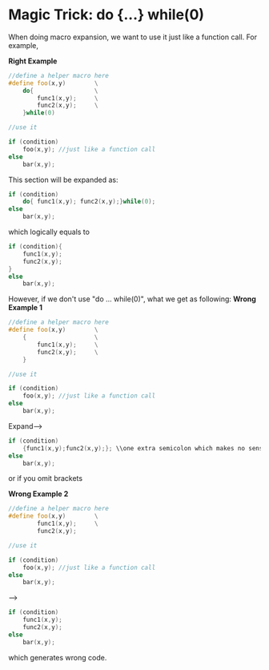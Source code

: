 # Magic Trick: do {...} while(0)

When doing macro expansion, we want to use it just like a function call.
For example,

**Right Example**

```cpp
//define a helper macro here
#define foo(x,y)		\
	do{			    	\
		func1(x,y);		\
		func2(x,y);		\
	}while(0)

//use it

if (condition)
	foo(x,y); //just like a function call
else
	bar(x,y);
```

This section will be expanded as:

```cpp
if (condition)
	do{	func1(x,y); func2(x,y);}while(0);
else
	bar(x,y);
```
which logically equals to

```cpp
if (condition){
	func1(x,y);
	func2(x,y);
}
else
	bar(x,y);
```

However, if we don't use "do ... while(0)", what we get as following:
**Wrong Example 1**
```cpp
//define a helper macro here
#define foo(x,y)		\
	{			    	\
		func1(x,y);		\
		func2(x,y);		\
	}

//use it

if (condition)
	foo(x,y); //just like a function call
else
	bar(x,y);
```

Expand-->

```cpp
if (condition)
	{func1(x,y);func2(x,y);}; \\one extra semicolon which makes no sense
else
	bar(x,y);
```





or if you omit brackets

**Wrong Example 2**

```cpp
//define a helper macro here
#define foo(x,y)		\
		func1(x,y);		\
		func2(x,y);

//use it

if (condition)
	foo(x,y); //just like a function call
else
	bar(x,y);
```

-->

```cpp
if (condition)
	func1(x,y);
	func2(x,y);
else
	bar(x,y);
```

which generates wrong code.
